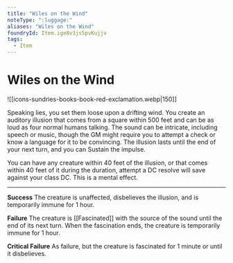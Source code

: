 ```yaml
---
title: "Wiles on the Wind"
noteType: ":luggage:"
aliases: "Wiles on the Wind"
foundryId: Item.ige8v3js5pvKujjv
tags:
  - Item
---
```


# Wiles on the Wind
![[icons-sundries-books-book-red-exclamation.webp|150]]

Speaking lies, you set them loose upon a drifting wind. You create an auditory illusion that comes from a square within 500 feet and can be as loud as four normal humans talking. The sound can be intricate, including speech or music, though the GM might require you to attempt a check or know a language for it to be convincing. The illusion lasts until the end of your next turn, and you can Sustain the impulse.

You can have any creature within 40 feet of the illusion, or that comes within 40 feet of it during the duration, attempt a DC resolve will save against your class DC. This is a mental effect.

* * *

**Success** The creature is unaffected, disbelieves the illusion, and is temporarily immune for 1 hour.

**Failure** The creature is [[Fascinated]] with the source of the sound until the end of its next turn. When the fascination ends, the creature is temporarily immune for 1 hour.

**Critical Failure** As failure, but the creature is fascinated for 1 minute or until it disbelieves.
